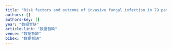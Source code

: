 ```yaml
---
title: "Risk factors and outcome of invasive fungal infection in 79 patients received allogeneic hematopoietic cell transplantation"
authors: []
authors-key: []
year: "数据暂缺"
article-link: "数据暂缺"
venue: "数据暂缺"
bibex: "数据暂缺"
---
```

